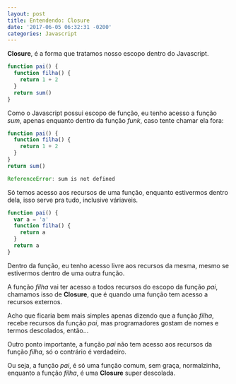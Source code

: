```yaml
---
layout: post
title: Entendendo: Closure
date: '2017-06-05 06:32:31 -0200'
categories: Javascript
---
```


**Closure**, é a forma que tratamos nosso escopo dentro do Javascript.

~~~javascript
function pai() {
  function filha() {
    return 1 + 2
  }
  return sum()
}
~~~

Como o Javascript possui escopo de função, eu tenho acesso a função *sum*,
apenas enquanto dentro da função *funk*, caso tente chamar ela fora:

~~~javascript
function pai() {
  function filha() {
    return 1 + 2
  }
}
return sum()

ReferenceError: sum is not defined
~~~

Só temos acesso aos recursos de uma função, enquanto estivermos dentro dela,
isso serve pra tudo, inclusive váriaveis.

~~~javascript
function pai() {
  var a = 'a'
  function filha() {
    return a
  }
  return a
}
~~~

Dentro da função, eu tenho acesso livre aos recursos da mesma,
mesmo se estivermos dentro de uma outra função.

A função *filha* vai ter acesso a todos recursos do escopo da função *pai*,
chamamos isso de **Closure**, que é quando uma função tem acesso a recursos externos.

Acho que ficaria bem mais simples apenas dizendo que a função *filha*, recebe recursos da função *pai*,
mas programadores gostam de nomes e termos descolados, então...

Outro ponto importante, a função *pai* não tem acesso aos recursos da função *filha*,
só o contrário é verdadeiro.

Ou seja, a função *pai*, é só uma função comum, sem graça, normalzinha, enquanto a função *filha*,
é uma **Closure** super descolada.
